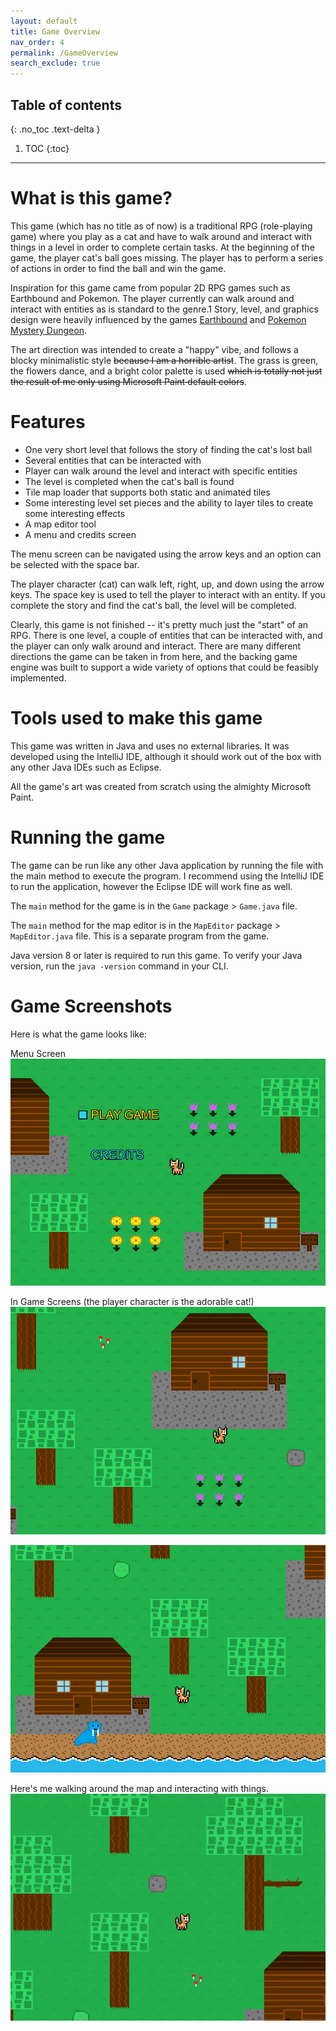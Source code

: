 ```yaml
---
layout: default
title: Game Overview
nav_order: 4
permalink: /GameOverview
search_exclude: true
---
```


## Table of contents
{: .no_toc .text-delta }

1. TOC
{:toc}

---

# What is this game?

This game (which has no title as of now) is a traditional RPG (role-playing game) where you play as a cat and have to walk around and interact with things in a level
in order to complete certain tasks. At the beginning of the game, the player cat's ball goes missing. The player has to perform
a series of actions in order to find the ball and win the game.

Inspiration for this game came from popular 2D RPG games such as Earthbound and Pokemon. The player currently can walk around and interact with entities as is standard to the genre.1
Story, level, and graphics design were heavily influenced by the games [Earthbound](https://www.youtube.com/watch?v=EIoLcNLyd0g) and [Pokemon Mystery Dungeon](https://www.youtube.com/watch?v=gheGUlKuYmc).

The art direction was intended to create a "happy" vibe, and follows a blocky minimalistic style ~~because I am a horrible artist~~.
The grass is green, the flowers dance, and a bright color palette is used ~~which is totally not just the result of me only using Microsoft Paint default colors~~.

# Features

- One very short level that follows the story of finding the cat's lost ball
- Several entities that can be interacted with
- Player can walk around the level and interact with specific entities
- The level is completed when the cat's ball is found
- Tile map loader that supports both static and animated tiles
- Some interesting level set pieces and the ability to layer tiles to create some interesting effects
- A map editor tool
- A menu and credits screen

The menu screen can be navigated using the arrow keys and an option can be selected with the space bar.

The player character (cat) can walk left, right, up, and down using the arrow keys. The space key is used to tell the player to interact with an entity. 
If you complete the story and find the cat's ball, the level will be completed.

Clearly, this game is not finished -- it's pretty much just the "start" of an RPG. There is one level, a couple of entities that can be interacted with,
and the player can only walk around and interact. There are many different directions the game can be taken in from here,
and the backing game engine was built to support a wide variety of options that could be feasibly implemented.

# Tools used to make this game

This game was written in Java and uses no external libraries. It was developed using the IntelliJ IDE,
although it should work out of the box with any other Java IDEs such as Eclipse. 

All the game's art was created from scratch using the almighty Microsoft Paint.

# Running the game

The game can be run like any other Java application by running the file with the main method to execute the program. I recommend using
the IntelliJ IDE to run the application, however the Eclipse IDE will work fine as well.

The `main` method for the game is in the `Game` package > `Game.java` file.

The `main` method for the map editor is in the `MapEditor` package > `MapEditor.java` file. This is a separate program
from the game.

Java version 8 or later is required to run this game.
To verify your Java version, run the `java -version` command in your CLI.

# Game Screenshots

Here is what the game looks like:

Menu Screen
![menu-screen.png](../assets/images/menu-screen.png)

In Game Screens (the player character is the adorable cat!)
![game-screen-1.png](../assets/images/game-screen-1.png)

![game-screen-2.png](../assets/images/game-screen-2.png)

Here's me walking around the map and interacting with things.
![playing-level.gif](../assets/images/playing-level.gif)



